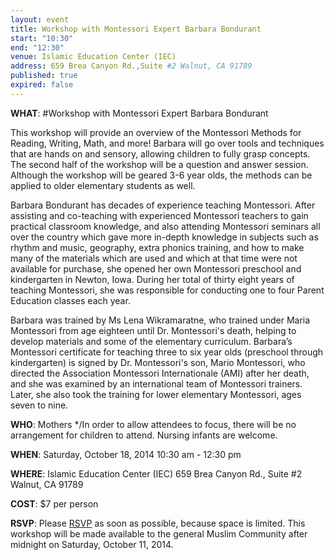 ```yaml
---
layout: event
title: Workshop with Montessori Expert Barbara Bondurant
start: "10:30"
end: "12:30"
venue: Islamic Education Center (IEC)
address: 659 Brea Canyon Rd.,Suite #2 Walnut, CA 91789
published: true
expired: false
---
```

**WHAT**:
#Workshop with Montessori Expert Barbara Bondurant
 
This workshop will provide an overview of the Montessori Methods for Reading, Writing, Math, and more! Barbara will go over tools and techniques that are hands on and sensory, allowing children to fully grasp concepts. The second half of the workshop will be a question and answer session. Although the workshop will be geared 3-6 year olds, the methods can be applied to older elementary students as well.
 
Barbara Bondurant has decades of experience teaching Montessori. After assisting and co-teaching with experienced Montessori teachers to gain practical classroom knowledge, and also attending Montessori seminars all over the country which gave more in-depth knowledge in subjects such as rhythm and music, geography, extra phonics training, and how to make many of the materials which are used and which at that time were not available for purchase, she opened her own Montessori preschool and kindergarten in Newton, Iowa. During her total of thirty eight years of teaching Montessori, she was responsible for conducting one to four Parent Education classes each year.
 
Barbara was trained by Ms Lena Wikramaratne, who trained under Maria Montessori from age eighteen until Dr. Montessori's death, helping to develop materials and some of the elementary curriculum. Barbara’s Montessori certificate for teaching three to six year olds (preschool through kindergarten) is signed by Dr. Montessori's son, Mario Montessori, who directed the Association Montessori Internationale (AMI) after her death, and she was examined by an international team of Montessori trainers. Later, she also took the training for lower elementary Montessori, ages seven to nine.
 
**WHO**:
Mothers
*/In order to allow attendees to focus, there will be no arrangement for children to attend. Nursing infants are welcome. 
 
**WHEN**:
Saturday, October 18, 2014
10:30 am - 12:30 pm
 
**WHERE**:
Islamic Education Center (IEC)
659 Brea Canyon Rd., Suite #2
Walnut, CA 91789

**COST**:
$7 per person
 
**RSVP**:
Please [RSVP](http://form.jotformpro.com/form/42814327222953) as soon as possible, because space is limited. This workshop will be made available to the general Muslim Community after midnight on Saturday, October 11, 2014.
